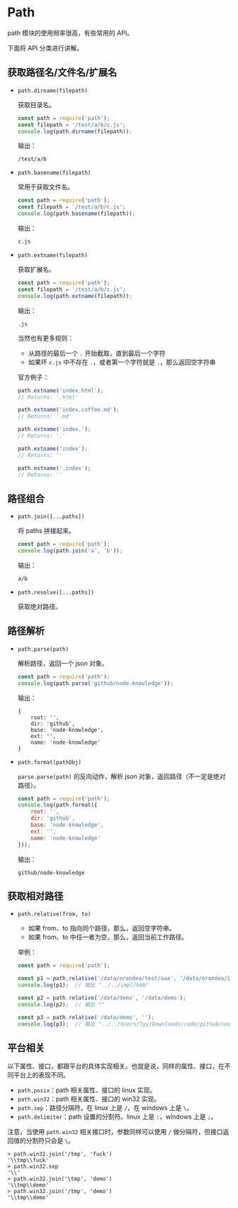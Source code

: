 # Path

path 模块的使用频率很高，有些常用的 API。

下面将 API 分类进行讲解。

## 获取路径名/文件名/扩展名

+   `path.dirname(filepath)`

    获取目录名。

    ```js
    const path = require('path');
    const filepath = '/test/a/b/c.js';
    console.log(path.dirname(filepath));
    ```

    输出：

    ```
    /test/a/b
    ```

+   `path.basename(filepath)`

    常用于获取文件名。

    ```js
    const path = require('path');
    const filepath = '/test/a/b/c.js';
    console.log(path.basename(filepath));
    ```

    输出：

    ```
    c.js
    ```

+   `path.extname(filepath)`

    获取扩展名。

    ```js
    const path = require('path');
    const filepath = '/test/a/b/c.js';
    console.log(path.extname(filepath));
    ```

    输出：

    ```
    .js
    ```

    当然也有更多规则：

    +   从路径的最后一个 `.` 开始截取，直到最后一个字符
    +   如果坏 `c.js` 中不存在 `.`，或者第一个字符就是 `.`，那么返回空字符串

    官方例子：

    ```js
    path.extname('index.html');
    // Returns: '.html'

    path.extname('index.coffee.md');
    // Returns: '.md'

    path.extname('index.');
    // Returns: '.'

    path.extname('index');
    // Returns: ''

    path.extname('.index');
    // Returns: ''
    ```

## 路径组合

+   `path.join([...paths])`

    将 paths 拼接起来。

    ```js
    const path = require('path');
    console.log(path.join('a', 'b'));
    ```

    输出：

    ```
    a/b
    ```

+   `path.resolve([...paths])`

    获取绝对路径。

## 路径解析

+   `path.parse(path)`

    解析路径，返回一个 json 对象。

    ```js
    const path = require('path');
    console.log(path.parse('github/node-knowledge'));
    ```

    输出：

    ```
    {
        root: '',
        dir: 'github',
        base: 'node-knowledge',
        ext: '',
        name: 'node-knowledge'
    }
    ```

+   `path.format(pathObj)`

    `parse.parse(path)` 的反向动作，解析 json 对象，返回路径（不一定是绝对路径）。

    ```js
    const path = require('path');
    console.log(path.format({ 
        root: '', 
        dir: 'github', 
        base: 'node-knowledge', 
        ext: '', 
        name: 'node-knowledge' 
    }));
    ```

    输出：

    ```
    github/node-knowledge
    ```

## 获取相对路径

+   `path.relative(from, to)`

    +   如果 from、to 指向同个路径，那么，返回空字符串。
    +   如果 from、to 中任一者为空，那么，返回当前工作路径。

    举例：

    ```js
    const path = require('path');

    const p1 = path.relative('/data/orandea/test/aaa', '/data/orandea/impl/bbb');
    console.log(p1);  // 输出 "../../impl/bbb"

    const p2 = path.relative('/data/demo', '/data/demo');
    console.log(p2);  // 输出 ""

    const p3 = path.relative('/data/demo', '');
    console.log(p3);  // 输出 "../../Users/lyy/Downloads/code/github/node-knowledge"
    ```

## 平台相关

以下属性、接口，都跟平台的具体实现相关。也就是说，同样的属性、接口，在不同平台上的表现不同。

+   `path.posix`：path 相关属性、接口的 linux 实现。
+   `path.win32`：path 相关属性、接口的 win32 实现。
+   `path.sep`：路径分隔符。在 linux 上是 `/`，在 windows 上是 `\`。
+   `path.delimiter`：path 设置的分割符。linux 上是 `:`，windows 上是 `;`。

注意，当使用 `path.win32` 相关接口时，参数同样可以使用 `/` 做分隔符，但接口返回值的分割符只会是 `\`。

```
> path.win32.join('/tmp', 'fuck')
'\\tmp\\fuck'
> path.win32.sep
'\\'
> path.win32.join('\tmp', 'demo')
'\\tmp\\demo'
> path.win32.join('/tmp', 'demo')
'\\tmp\\demo'
```